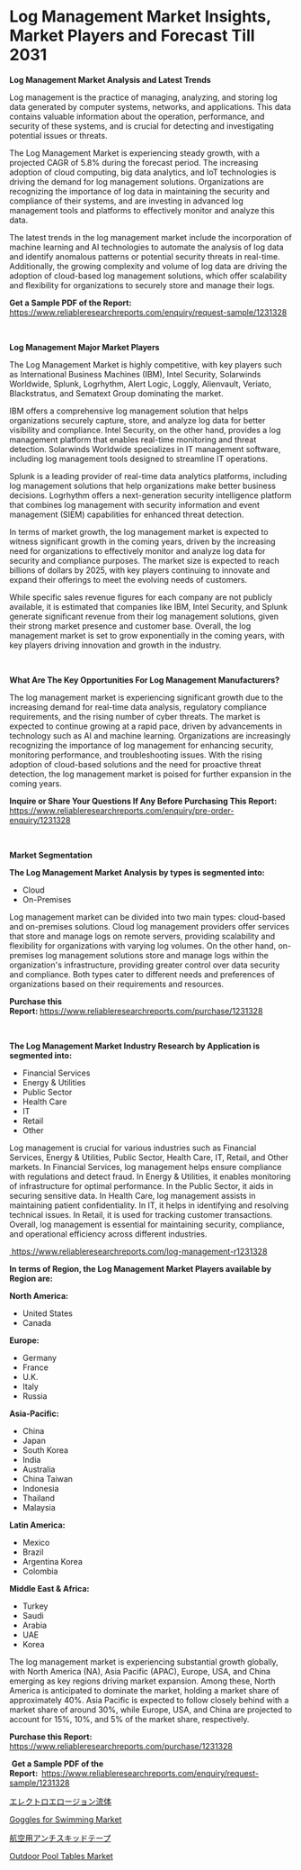 <p><h1>Log Management Market Insights, Market Players and Forecast Till 2031</h1></p><p><strong>Log Management Market Analysis and Latest Trends</strong></p>
<p><p>Log management is the practice of managing, analyzing, and storing log data generated by computer systems, networks, and applications. This data contains valuable information about the operation, performance, and security of these systems, and is crucial for detecting and investigating potential issues or threats.</p><p>The Log Management Market is experiencing steady growth, with a projected CAGR of 5.8% during the forecast period. The increasing adoption of cloud computing, big data analytics, and IoT technologies is driving the demand for log management solutions. Organizations are recognizing the importance of log data in maintaining the security and compliance of their systems, and are investing in advanced log management tools and platforms to effectively monitor and analyze this data.</p><p>The latest trends in the log management market include the incorporation of machine learning and AI technologies to automate the analysis of log data and identify anomalous patterns or potential security threats in real-time. Additionally, the growing complexity and volume of log data are driving the adoption of cloud-based log management solutions, which offer scalability and flexibility for organizations to securely store and manage their logs.</p></p>
<p><strong>Get a Sample PDF of the Report:&nbsp;</strong> <a href="https://www.reliableresearchreports.com/enquiry/request-sample/1231328">https://www.reliableresearchreports.com/enquiry/request-sample/1231328</a></p>
<p>&nbsp;</p>
<p><strong>Log Management Major Market Players</strong></p>
<p><p>The Log Management Market is highly competitive, with key players such as International Business Machines (IBM), Intel Security, Solarwinds Worldwide, Splunk, Logrhythm, Alert Logic, Loggly, Alienvault, Veriato, Blackstratus, and Sematext Group dominating the market. </p><p>IBM offers a comprehensive log management solution that helps organizations securely capture, store, and analyze log data for better visibility and compliance. Intel Security, on the other hand, provides a log management platform that enables real-time monitoring and threat detection. Solarwinds Worldwide specializes in IT management software, including log management tools designed to streamline IT operations.</p><p>Splunk is a leading provider of real-time data analytics platforms, including log management solutions that help organizations make better business decisions. Logrhythm offers a next-generation security intelligence platform that combines log management with security information and event management (SIEM) capabilities for enhanced threat detection.</p><p>In terms of market growth, the log management market is expected to witness significant growth in the coming years, driven by the increasing need for organizations to effectively monitor and analyze log data for security and compliance purposes. The market size is expected to reach billions of dollars by 2025, with key players continuing to innovate and expand their offerings to meet the evolving needs of customers.</p><p>While specific sales revenue figures for each company are not publicly available, it is estimated that companies like IBM, Intel Security, and Splunk generate significant revenue from their log management solutions, given their strong market presence and customer base. Overall, the log management market is set to grow exponentially in the coming years, with key players driving innovation and growth in the industry.</p></p>
<p>&nbsp;</p>
<p><strong>What Are The Key Opportunities For Log Management Manufacturers?</strong></p>
<p><p>The log management market is experiencing significant growth due to the increasing demand for real-time data analysis, regulatory compliance requirements, and the rising number of cyber threats. The market is expected to continue growing at a rapid pace, driven by advancements in technology such as AI and machine learning. Organizations are increasingly recognizing the importance of log management for enhancing security, monitoring performance, and troubleshooting issues. With the rising adoption of cloud-based solutions and the need for proactive threat detection, the log management market is poised for further expansion in the coming years.</p></p>
<p><strong>Inquire or Share Your Questions If Any Before Purchasing This Report:</strong> <a href="https://www.reliableresearchreports.com/enquiry/pre-order-enquiry/1231328">https://www.reliableresearchreports.com/enquiry/pre-order-enquiry/1231328</a></p>
<p>&nbsp;</p>
<p><strong>Market Segmentation</strong></p>
<p><strong>The Log Management Market Analysis by types is segmented into:</strong></p>
<p><ul><li>Cloud</li><li>On-Premises</li></ul></p>
<p><p>Log management market can be divided into two main types: cloud-based and on-premises solutions. Cloud log management providers offer services that store and manage logs on remote servers, providing scalability and flexibility for organizations with varying log volumes. On the other hand, on-premises log management solutions store and manage logs within the organization's infrastructure, providing greater control over data security and compliance. Both types cater to different needs and preferences of organizations based on their requirements and resources.</p></p>
<p><strong>Purchase this Report:&nbsp;</strong><a href="https://www.reliableresearchreports.com/purchase/1231328">https://www.reliableresearchreports.com/purchase/1231328</a></p>
<p>&nbsp;</p>
<p><strong>The Log Management Market Industry Research by Application is segmented into:</strong></p>
<p><ul><li>Financial Services</li><li>Energy & Utilities</li><li>Public Sector</li><li>Health Care</li><li>IT</li><li>Retail</li><li>Other</li></ul></p>
<p><p>Log management is crucial for various industries such as Financial Services, Energy & Utilities, Public Sector, Health Care, IT, Retail, and Other markets. In Financial Services, log management helps ensure compliance with regulations and detect fraud. In Energy & Utilities, it enables monitoring of infrastructure for optimal performance. In the Public Sector, it aids in securing sensitive data. In Health Care, log management assists in maintaining patient confidentiality. In IT, it helps in identifying and resolving technical issues. In Retail, it is used for tracking customer transactions. Overall, log management is essential for maintaining security, compliance, and operational efficiency across different industries.</p></p>
<p><a href="https://www.reliableresearchreports.com/log-management-r1231328">&nbsp;https://www.reliableresearchreports.com/log-management-r1231328</a></p>
<p><strong>In terms of Region, the Log Management Market Players available by Region are:</strong></p>
<p>
    <p> <strong> North America: </strong>
        <ul>
            <li>United States</li>
            <li>Canada</li>
        </ul>
        </p> 
    <p> <strong> Europe: </strong>
        <ul>
            <li>Germany</li>
            <li>France</li>
            <li>U.K.</li>
            <li>Italy</li>
            <li>Russia</li>
        </ul>
        </p> 
    <p> <strong> Asia-Pacific: </strong>
        <ul>
            <li>China</li>
            <li>Japan</li>
            <li>South Korea</li>
            <li>India</li>
            <li>Australia</li>
            <li>China Taiwan</li>
            <li>Indonesia</li>
            <li>Thailand</li>
            <li>Malaysia</li>
        </ul>
        </p> 
    <p> <strong> Latin America: </strong>
        <ul>
            <li>Mexico</li>
            <li>Brazil</li>
            <li>Argentina Korea</li>
            <li>Colombia</li>
        </ul>
        </p> 
    <p> <strong> Middle East & Africa: </strong>
        <ul>
            <li>Turkey</li>
            <li>Saudi</li>
            <li>Arabia</li>
            <li>UAE</li>
            <li>Korea</li>
        </ul>
    </p>
    </p>
<p><p>The log management market is experiencing substantial growth globally, with North America (NA), Asia Pacific (APAC), Europe, USA, and China emerging as key regions driving market expansion. Among these, North America is anticipated to dominate the market, holding a market share of approximately 40%. Asia Pacific is expected to follow closely behind with a market share of around 30%, while Europe, USA, and China are projected to account for 15%, 10%, and 5% of the market share, respectively.</p></p>
<p><strong>Purchase this Report: </strong><a href="https://www.reliableresearchreports.com/purchase/1231328">https://www.reliableresearchreports.com/purchase/1231328</a></p>
<p>&nbsp;<strong>Get a Sample PDF of the Report:&nbsp;&nbsp;</strong><a href="https://www.reliableresearchreports.com/enquiry/request-sample/1231328">https://www.reliableresearchreports.com/enquiry/request-sample/1231328</a></p>
<p><strong></strong></p>
<p><p><a href="https://github.com/SimeonBode1/Market-Research-Report-List-1/blob/main/4351729181709.md">エレクトロエロージョン流体</a></p><p><a href="https://github.com/JuliaFadel1922/Market-Research-Report-List-2/blob/main/goggles-for-swimming-market.md">Goggles for Swimming Market</a></p><p><a href="https://github.com/nxboeu02965442/Market-Research-Report-List-3/blob/main/4367800181710.md">航空用アンチスキッドテープ</a></p><p><a href="https://github.com/moyahfrancoestellec51j635wcx/Market-Research-Report-List-3/blob/main/outdoor-pool-tables-market.md">Outdoor Pool Tables Market</a></p></p>